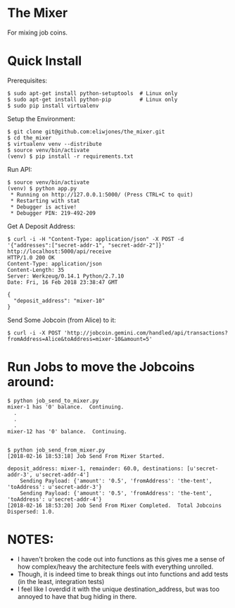 The Mixer
=========
For mixing job coins.

Quick Install
=============
Prerequisites:
```
$ sudo apt-get install python-setuptools  # Linux only
$ sudo apt-get install python-pip         # Linux only
$ sudo pip install virtualenv
```

Setup the Environment:
```
$ git clone git@github.com:eliwjones/the_mixer.git
$ cd the_mixer
$ virtualenv venv --distribute
$ source venv/bin/activate
(venv) $ pip install -r requirements.txt
```

Run API:
```
$ source venv/bin/activate
(venv) $ python app.py
 * Running on http://127.0.0.1:5000/ (Press CTRL+C to quit)
 * Restarting with stat
 * Debugger is active!
 * Debugger PIN: 219-492-209
```

Get A Deposit Address:
```
$ curl -i -H "Content-Type: application/json" -X POST -d '{"addresses":["secret-addr-1", "secret-addr-2"]}' http://localhost:5000/api/receive
HTTP/1.0 200 OK
Content-Type: application/json
Content-Length: 35
Server: Werkzeug/0.14.1 Python/2.7.10
Date: Fri, 16 Feb 2018 23:38:47 GMT

{
  "deposit_address": "mixer-10"
}
```

Send Some Jobcoin (from Alice) to it:
```
$ curl -i -X POST 'http://jobcoin.gemini.com/handled/api/transactions?fromAddress=Alice&toAddress=mixer-10&amount=5'
```

Run Jobs to move the Jobcoins around:
=====================================
```
$ python job_send_to_mixer.py 
mixer-1 has '0' balance.  Continuing.
  .
  .
  .
mixer-12 has '0' balance.  Continuing.


$ python job_send_from_mixer.py 
[2018-02-16 18:53:18] Job Send From Mixer Started.

deposit_address: mixer-1, remainder: 60.0, destinations: [u'secret-addr-3', u'secret-addr-4']
	Sending Payload: {'amount': '0.5', 'fromAddress': 'the-tent', 'toAddress': u'secret-addr-3'}
	Sending Payload: {'amount': '0.5', 'fromAddress': 'the-tent', 'toAddress': u'secret-addr-4'}
[2018-02-16 18:53:20] Job Send From Mixer Completed.  Total Jobcoins Dispersed: 1.0.
```

NOTES:
======
* I haven't broken the code out into functions as this gives me a sense of how complex/heavy the architecture feels with everything unrolled.
* Though, it is indeed time to break things out into functions and add tests (in the least, integration tests)
* I feel like I overdid it with the unique destination_address, but was too annoyed to have that bug hiding in there.
